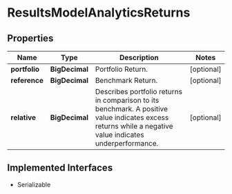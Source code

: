 

# ResultsModelAnalyticsReturns


## Properties

Name | Type | Description | Notes
------------ | ------------- | ------------- | -------------
**portfolio** | **BigDecimal** | Portfolio Return. |  [optional]
**reference** | **BigDecimal** | Benchmark Return. |  [optional]
**relative** | **BigDecimal** | Describes portfolio returns in comparison to its benchmark. A positive value indicates excess returns while a negative value indicates underperformance. |  [optional]


## Implemented Interfaces

* Serializable


